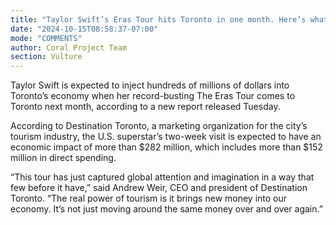 ```yaml
---
title: "Taylor Swift’s Eras Tour hits Toronto in one month. Here’s what that means for the city’s economy"
date: "2024-10-15T08:58:37-07:00"
mode: "COMMENTS"
author: Coral Project Team
section: Vulture
---
```


<meta property="article:section" content="Vulture">

Taylor Swift is expected to inject hundreds of millions of dollars into Toronto’s economy when her record-busting The Eras Tour comes to Toronto next month, according to a new report released Tuesday.

According to Destination Toronto, a marketing organization for the city’s tourism industry, the U.S. superstar’s two-week visit is expected to have an economic impact of more than $282 million, which includes more than $152 million in direct spending. 

“This tour has just captured global attention and imagination in a way that few before it have,” said Andrew Weir, CEO and president of Destination Toronto. “The real power of tourism is it brings new money into our economy. It’s not just moving around the same money over and over again.”